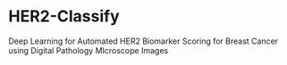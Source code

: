 # HER2-Classify
Deep Learning for Automated HER2 Biomarker Scoring for Breast Cancer using Digital Pathology MIcroscope Images

